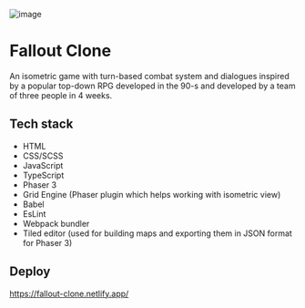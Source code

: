 ![image](https://user-images.githubusercontent.com/75425287/222461156-193216f6-7a91-4b61-8d7b-1a1b7faba6d8.png)
# Fallout Clone
An isometric game with turn-based combat system and dialogues inspired by a popular top-down RPG developed in the 90-s and developed by a team of three people in 4 weeks.
## Tech stack
+ HTML
+ CSS/SCSS
+ JavaScript
+ TypeScript
+ Phaser 3
+ Grid Engine (Phaser plugin which helps working with isometric view)
+ Babel
+ EsLint
+ Webpack bundler
+ Tiled editor (used for building maps and exporting them in JSON format for Phaser 3)
## Deploy 
https://fallout-clone.netlify.app/

